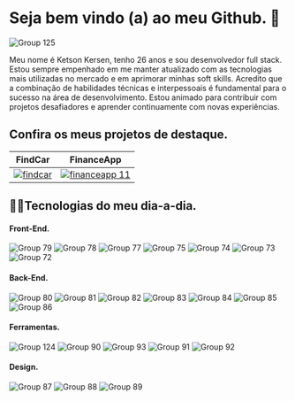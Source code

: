 # Seja bem vindo (a) ao meu Github. 🎉
![Group 125](https://github.com/user-attachments/assets/bb3858b0-06c2-488c-9bbd-a7416690ab65)

Meu nome é Ketson Kersen, tenho 26 anos e sou desenvolvedor full stack. 
Estou sempre empenhado em me manter atualizado com as tecnologias mais utilizadas no mercado e em aprimorar minhas soft skills. Acredito que a combinação de habilidades técnicas e interpessoais é fundamental para o sucesso na área de desenvolvimento. Estou animado para contribuir com projetos desafiadores e aprender continuamente com novas experiências.

## Confira os meus projetos de destaque.

FindCar | FinanceApp
--- | ---
<a href="https://github.com/KetsonKersen/find-car" target="_blank"> ![findcar](https://github.com/user-attachments/assets/3fa574d4-c02c-4bcf-a7f0-fd4382b045d7) <a/> | <a href="https://github.com/KetsonKersen/FianceApp" target="_blank"> ![financeapp 11](https://github.com/user-attachments/assets/ea9c978f-12dc-4895-8b87-8818f2c801e1) <a/>



## 👩‍💻Tecnologias do meu dia-a-dia.
#### Front-End.

![Group 79](https://github.com/user-attachments/assets/bb8a34b7-bb74-4121-8568-b412b7c64ab8)
![Group 78](https://github.com/user-attachments/assets/6fa7a400-9283-4bd5-9781-406a7436c3a6)
![Group 77](https://github.com/user-attachments/assets/0ab467b7-9891-41d0-a1f6-d3925077bb5e)
![Group 75](https://github.com/user-attachments/assets/7ff8b63b-9a97-4dec-a0b9-dfe44474181e)
![Group 74](https://github.com/user-attachments/assets/dc8438c1-42f6-46a0-9de6-a152a5e6bb13)
![Group 73](https://github.com/user-attachments/assets/71e7fe7a-732a-487c-a43e-9d0b00919c56)
![Group 72](https://github.com/user-attachments/assets/03d7849a-9211-4744-8905-5f9c4f049573)
<br/>

#### Back-End.
![Group 80](https://github.com/user-attachments/assets/f1140e40-3b0f-43e5-857a-2f86188e9ad4)
![Group 81](https://github.com/user-attachments/assets/218ecee9-01c8-4cd6-855c-940770203e70)
![Group 82](https://github.com/user-attachments/assets/6a98d8cd-30d1-4568-b8fd-68adeac65a55)
![Group 83](https://github.com/user-attachments/assets/a4da60db-69eb-4d6c-afe0-7996e554432b)
![Group 84](https://github.com/user-attachments/assets/d72701ed-055f-4c4c-a850-017828a2c2d4)
![Group 85](https://github.com/user-attachments/assets/4952859b-7b37-4dd2-8cba-b3471d4fbfeb)
![Group 86](https://github.com/user-attachments/assets/377f2b3c-0873-4122-9e54-3067bcc9661c)
<br/>

#### Ferramentas.
![Group 124](https://github.com/user-attachments/assets/9f8af7f9-fa81-4916-b341-b9aff42ddda1)
![Group 90](https://github.com/user-attachments/assets/fbc7d664-d64f-4ff6-9ac6-988a5dfa1dbb)
![Group 93](https://github.com/user-attachments/assets/26d27f0c-fcf1-47b4-b969-5dba6005def1)
![Group 91](https://github.com/user-attachments/assets/191729a8-463a-4846-a636-f1aaa3e1e41e)
![Group 92](https://github.com/user-attachments/assets/c4d47102-f1eb-46ec-ab35-f25dc2ef3182)
<br/>

#### Design.
![Group 87](https://github.com/user-attachments/assets/9e57afbd-af1f-4b4c-a31c-6ae9609f68c0)
![Group 88](https://github.com/user-attachments/assets/5fc7a47f-0579-4109-b3dc-ce200417eb84)
![Group 89](https://github.com/user-attachments/assets/df30f0f8-219c-48bf-afcc-bbd65a48047e)
